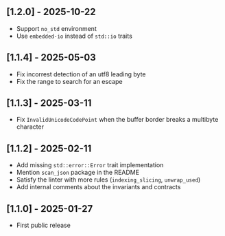 ## [1.2.0] - 2025-10-22

- Support `no_std` environment
- Use `embedded-io` instead of `std::io` traits


## [1.1.4] - 2025-05-03

- Fix incorrest detection of an utf8 leading byte
- Fix the range to search for an escape


## [1.1.3] - 2025-03-11

- Fix `InvalidUnicodeCodePoint` when the buffer border breaks a multibyte character


## [1.1.2] - 2025-02-11

- Add missing `std::error::Error` trait implementation
- Mention `scan_json` package in the README
- Satisfy the linter with more rules (`indexing_slicing`, `unwrap_used`)
- Add internal comments about the invariants and contracts


## [1.1.0] - 2025-01-27

- First public release
